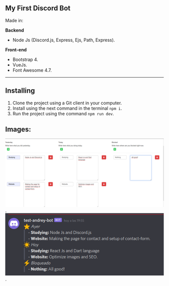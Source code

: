 ## My First Discord Bot

Made in:

**Backend**
- Node Js (Discord.js, Express, Ejs, Path, Express).

**Front-end**
- Bootstrap 4.
- VueJs.
- Font Awesome 4.7.

---

## Installing

1. Clone the project using a Git client in your computer.
2. Install using the next command in the terminal `npm i`.
3. Run the project using the command `npm run dev`.

## Images:

![alt text](docs/mini-crud.png "Mini CRUD").
![alt text](docs/result.png "Discord Bot in action").
